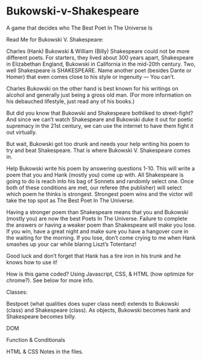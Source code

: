 # Bukowski-v-Shakespeare
A game that decides who The Best Poet In The Universe Is

Read Me for Bukowski V. Shakespeare:

Charles (Hank) Bukowski & William (Billy) Shakespeare could not be more different poets. For starters, they lived about 300 years apart, Shakespeare in Elizabethan England, Bukowski in California in the mid-20th century. Two, well Shakespeare is SHAKESPEARE. Name another poet (besides Dante or Homer) that even comes close to his style or ingenuity — You can’t.

Charles Bukowski on the other hand is best known for his writings on alcohol and generally just being a gross old man. (For more information on his debauched lifestyle, just read any of his books.)

But did you know that Bukowski and Shakespeare bothliked to street-fight? And since we can’t watch Shakespeare and Bukowski duke it out for poetic supremacy in the 21st century, we can use the internet to have them fight it out virtually. 

But wait, Bukowski got too drunk and needs your help writing his poem to try and beat Shakespeare. That is where Bukowski V. Shakespeare comes in. 

Help Bukowski write his poem by answering questions 1-10. This will write a poem that you and Hank (mostly you) come up with. All Shakespeare is going to do is reach into his bag of Sonnets and randomly select one. Once both of these conditions are met, our referee (the publisher) will select which poem he thinks is strongest. Strongest poem wins and the victor will take the top spot as The Best Poet In The Universe. 

Having a stronger poem than Shakespeare means that you and Bukowski (mostly you) are now the best Poets In The Universe. Failure to complete the answers or having a weaker poem than Shakespeare will make you lose.  If you win, have a great night and make sure you have a hangover cure in the waiting for the morning. If you lose, don’t come crying to me when Hank smashes up your car while blaring Liszt’s Totentanz!

Good luck and don’t forget that Hank has a tire iron in his trunk and he knows how to use it!

How is this game coded? Using Javascript, CSS, & HTML (how optimize for chrome?). See below for more info.

Classes: 

Bestpoet (what qualities does super class need) extends to Bukowski (class) and Shakespeare (class). As objects, Bukowski becomes hank and Shakespeare becomes billy. 

DOM

Function & Conditionals 

HTML & CSS Notes in the files. 
